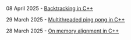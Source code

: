 08 April 2025 - [Backtracking in C++](/08.04.25/Backtracking.html)

29 March 2025 - [Multithreaded ping pong in C++](/29.03.25/ThreadPingPong.html)

28 March 2025 - [On memory alignment in C++](/28.03.25/ObjectAlignment.html)
